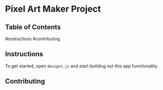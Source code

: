 # Pixel Art Maker Project

## Table of Contents

#instructions
#contributing

## Instructions

To get started, open `designs.js` and start building out this app functionality.


## Contributing

